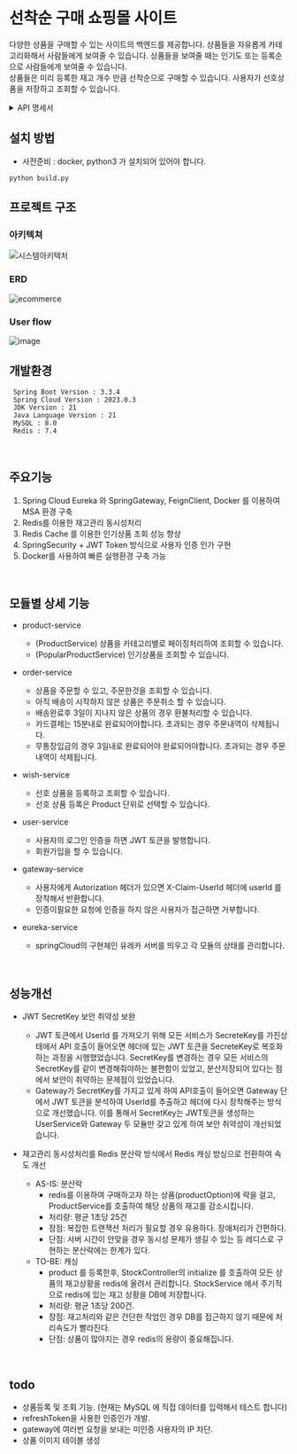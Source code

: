 # 선착순 구매 쇼핑몰 사이트
다양한 상품을 구매할 수 있는 사이트의 백엔드를 제공합니다. 
상품들을 자유롭게 카테고리화해서 사람들에게 보여줄 수 있습니다.
상품들을 보여줄 때는 인기도 또는 등록순으로 사람들에게 보여줄 수 있습니다.  
상품들은 미리 등록한 재고 개수 만큼 선착순으로 구매할 수 있습니다.
사용자가 선호상품을 저장하고 조회할 수 있습니다. 

<details>
   <summary> API 명세서 </summary>
- 회원가입

![image](https://github.com/user-attachments/assets/4fb18921-305e-49dd-8254-2468d7e4dabb)


- 로그인

![image](https://github.com/user-attachments/assets/06b93037-d24d-4201-b060-3400dbeebae8)


- 상품조회

![image](https://github.com/user-attachments/assets/d038c7cb-c156-4335-853b-4f4d9bdb5512)


- 조회결과
    
    ```jsx
    {
        "totalCount": 4,
        "cursor": null,
        "orderResponses": [
            {
                "productId": 5,
                "name": "니트 스웨터",
                "mainImage": null,
                "price": 1,
                "options": [
                    "베이지",
                    "그레이"
                ]
            },
            {
                "productId": 4,
                "name": "가죽 재킷",
                "mainImage": null,
                "price": 1,
                "options": [
                    "브라운",
                    "블랙"
                ]
            },
            {
                "productId": 3,
                "name": "캐주얼 셔츠",
                "mainImage": null,
                "price": 1,
                "options": [
                    "화이트",
                    "스카이블루"
                ]
            },
            {
                "productId": 1,
                "name": "프리미엄 티셔츠",
                "mainImage": null,
                "price": 1,
                "options": [
                    "화이트",
                    "블랙",
                    "네이비"
                ]
            }
        ]
    }
    ```
    

- 상품 상세조회

![image](https://github.com/user-attachments/assets/4d8e8ca5-0c38-4c75-99f9-312efe275557)


- wish_list 조회

![image](https://github.com/user-attachments/assets/a3ca9707-73a2-41b1-9dbc-dab9443a6fe3)

- wish_list 추가

![image](https://github.com/user-attachments/assets/e995714a-3db9-4fd6-be00-3982f410d4e3)

- wish_list 삭제

![image](https://github.com/user-attachments/assets/05c5b28f-db84-42a0-af70-ba51bdde53ad)

- 상품주문

![image](https://github.com/user-attachments/assets/08a4208d-9420-4e39-8c37-5fcc1631a06c)

- 상품주문취소

![image](https://github.com/user-attachments/assets/ccd1a5ec-4483-4125-aee9-140b96e95617)

</details>

## 설치 방법
- 사전준비 : docker, python3 가 설치되어 있어야 합니다. 

```
python build.py
```

## 프로젝트 구조

### 아키텍쳐
![시스템아키텍처](https://github.com/user-attachments/assets/637cbf36-14de-4f20-97e6-c2856f98dd78)


### ERD
![ecommerce](https://github.com/user-attachments/assets/527cb6fe-66d0-484f-ae22-75d2362077a8)


### User flow
![image](https://github.com/user-attachments/assets/be04aaba-0834-4674-b020-c57df76a9563)
<br/>
## 개발환경
```
 Spring Boot Version : 3.3.4
 Spring Cloud Version : 2023.0.3
 JDK Version : 21
 Java Language Version : 21
 MySQL : 8.0
 Redis : 7.4
```

<br/>

## 주요기능
1. Spring Cloud Eureka 와 SpringGateway, FeignClient, Docker 를 이용하여 MSA 환경 구축
2. Redis를 이용한 재고관리 동시성처리
3. Redis Cache 를 이용한 인기상품 조회 성능 향상
4. SpringSecurity + JWT Token 방식으로 사용자 인증 인가 구현
5. Docker를 사용하여 빠른 실행환경 구축 가능   

<br/>

## 모듈별 상세 기능
- product-service
  * (ProductService) 상품을 카테고리별로 페이징처리하여 조회할 수 있습니다. 
  * (PopularProductService) 인기상품을 조회할 수 있습니다.
 
- order-service
  * 상품을 주문할 수 있고, 주문한것을 조회할 수 있습니다.
  * 아직 배송이 시작하지 않은 상품은 주문취소 할 수 있습니다.
  * 배송완료후 3일이 지나지 않은 상품의 경우 환불처리할 수 있습니다.
  * 카드결제는 15분내로 완료되어야합니다. 초과되는 경우 주문내역이 삭제됩니다.
  * 무통장입금의 경우 3일내로 완료되어야 완료되어야합니다. 초과되는 경우 주문내역이 삭제됩니다.
 
- wish-service
   * 선호 상품을 등록하고 조회할 수 있습니다.
   * 선호 상품 등록은 Product 단위로 선택할 수 있습니다.

- user-service
   * 사용자의 로그인 인증을 하면 JWT 토큰을 발행합니다.
   * 회원가입을 할 수 있습니다.
 
- gateway-service
   * 사용자에게 Autorization 헤더가 있으면 X-Claim-UserId 헤더에 userId 를 장착해서 반환합니다.
   * 인증이필요한 요청에 인증을 하지 않은 사용자가 접근하면 거부합니다.
 
- eureka-service
  * springCloud의 구현체인 유레카 서버를 띄우고 각 모듈의 상태를 관리합니다.

<br/>

## 성능개선
* JWT SecretKey 보안 취약성 보완
   * JWT 토큰에서 UserId 를 가져오기 위해 모든 서비스가 SecreteKey를 가진상태에서 API 호출이 들어오면 헤더에 있는 JWT 토큰을 SecreteKey로 복호화하는 과정을 시행했었습니다. SecretKey를 변경하는 경우 모든 서비스의 SecretKey를 같이 변경해줘야하는 불편함이 있었고, 분산저장되어 있다는 점에서 보안이 취약하는 문제점이 있었습니다.
   * Gateway가 SecretKey를 가지고 있게 하여 API호출이 들어오면 Gateway 단에서 JWT 토큰을 분석하여 UserId를 추출하고 헤더에 다시 장착해주는 방식으로 개선했습니다. 이를 통해서 SecretKey는 JWT토큰을 생성하는 UserService와 Gateway 두 모듈만 갖고 있게 하여 보안 취약성이 개선되었습니다.  

* 재고관리 동시성처리를 Redis 분산락 방식에서 Redis 캐싱 방싱으로 전환하여 속도 개선
  * AS-IS: 분산락
    * redis를 이용하여 구매하고자 하는 상품(productOption)에 락을 걸고, ProductService를 호출하여 해당 상품의 재고를 감소시킵니다.
    * 처리량: 평균 1초당 25건
    * 장점: 복잡한 트랜잭션 처리가 필요할 경우 유용하다. 장애처리가 간편하다. 
    * 단점: 서버 시간이 안맞을 경우 동시성 문제가 생길 수 있는 등 레디스로 구현하는 분산락에는 한계가 있다. 
  * TO-BE: 캐싱
    * product 를 등록한후, StockController의 initialize 를 호출하여 모든 상품의 재고상황을 redis에 올려서 관리합니다. StockService 에서 주기적으로 redis에 있는 재고 상황을 DB에 저장합니다.
    * 처리량: 평균 1초당 200건.
    * 장점: 재고처리와 같은 간단한 작업인 경우 DB를 접근하지 않기 때문에 처리속도가 빨라진다. 
    * 단점: 상품이 많아지는 경우 redis의 용량이 중요해집니다.
   
<br/> 

## todo
- 상품등록 및 조회 기능. (현재는 MySQL 에 직접 데이터를 입력해서 테스트 합니다)
- refreshToken을 사용한 인증인가 개발.
- gateway에 여러번 요청을 보내는 미인증 사용자의 IP 차단.
- 상품 이미지 테이블 생성
